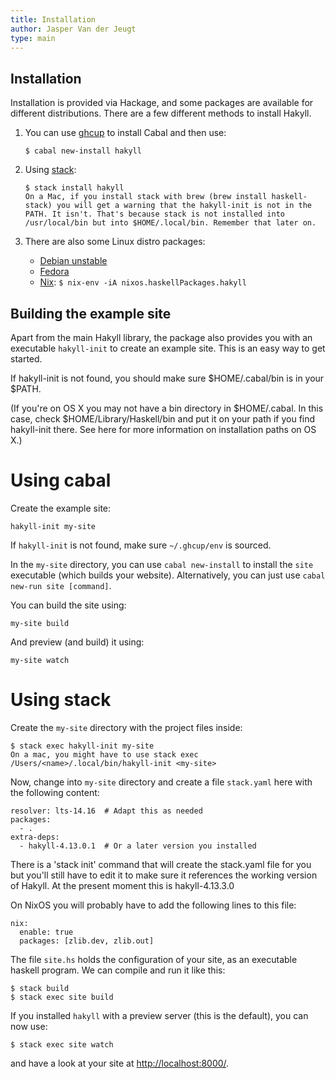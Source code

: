 ```yaml
---
title: Installation
author: Jasper Van der Jeugt
type: main
---
```


Installation
------------

Installation is provided via Hackage, and some packages are available for
different distributions.  There are a few different methods to install
Hakyll.

1.  You can use [ghcup] to install Cabal and then use:

        $ cabal new-install hakyll

2.  Using [stack]:

        $ stack install hakyll
        On a Mac, if you install stack with brew (brew install haskell-stack) you will get a warning that the hakyll-init is not in the PATH. It isn't. That's because stack is not installed into /usr/local/bin but into $HOME/.local/bin. Remember that later on. 

3.  There are also some Linux distro packages:

    - [Debian unstable](http://packages.debian.org/source/sid/haskell-hakyll)
    - [Fedora](https://apps.fedoraproject.org/packages/ghc-hakyll)
    - [Nix]: `$ nix-env -iA nixos.haskellPackages.hakyll`

[ghcup]: https://www.haskell.org/ghcup/
[Nix]: https://nixos.org/nixos/packages.html#hakyll
[stack]: http://www.haskellstack.org/

Building the example site
-------------------------

Apart from the main Hakyll library, the package also provides you with an
executable `hakyll-init` to create an example site.  This is an easy way to get
started.

If hakyll-init is not found, you should make sure $HOME/.cabal/bin is in your $PATH.

(If you're on OS X you may not have a bin directory in $HOME/.cabal. In this case, check $HOME/Library/Haskell/bin and put it on your path if you find hakyll-init there. See here for more information on installation paths on OS X.)



Using cabal
===========

Create the example site:

    hakyll-init my-site

If `hakyll-init` is not found, make sure `~/.ghcup/env` is sourced.

In the `my-site` directory, you can use `cabal new-install` to install the
`site` executable (which builds your website).  Alternatively, you can just
use `cabal new-run site [command]`.

You can build the site using:

    my-site build

And preview (and build) it using:

    my-site watch

Using stack
===========

Create the `my-site` directory with the project files inside:

    $ stack exec hakyll-init my-site
    On a mac, you might have to use stack exec /Users/<name>/.local/bin/hakyll-init <my-site>

Now, change into `my-site` directory and create a file `stack.yaml` here with
the following content:

    resolver: lts-14.16  # Adapt this as needed
    packages:
      - .
    extra-deps:
      - hakyll-4.13.0.1  # Or a later version you installed

There is a 'stack init' command that will create the stack.yaml file for you but you'll still have to edit it to make sure it references the working version of Hakyll. At the present moment this is hakyll-4.13.3.0

On NixOS you will probably have to add the following lines to this file:

    nix:
      enable: true
      packages: [zlib.dev, zlib.out]

The file `site.hs` holds the configuration of your site, as an executable
haskell program. We can compile and run it like this:

    $ stack build
    $ stack exec site build

If you installed `hakyll` with a preview server (this is the default), you can
now use:

    $ stack exec site watch

and have a look at your site at
[http://localhost:8000/](http://localhost:8000/).
